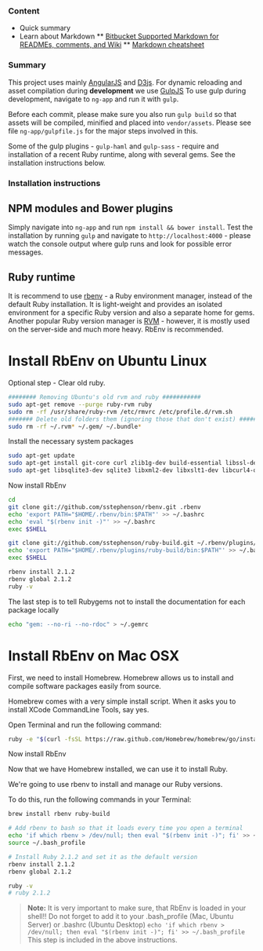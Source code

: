### Content ###

* Quick summary
* Learn about Markdown
** [Bitbucket Supported Markdown for READMEs, comments, and Wiki](https://bitbucket.org/tutorials/markdowndemo)
** [Markdown cheatsheet](https://github.com/adam-p/markdown-here/wiki/Markdown-Cheatsheet)

### Summary ###

This project uses mainly [AngularJS](https://angularjs.org/) and [D3js](https://github.com/mbostock/d3/wiki). For dynamic reloading and asset compilation during **development** we use [GulpJS](https://github.com/gulpjs/gulp/)
To use gulp during development, navigate to ```ng-app``` and run it with ```gulp```.

Before each commit, please make sure you also run ```gulp build``` so that assets will be compiled, minified and placed into ```vendor/assets```. Please see file ```ng-app/gulpfile.js``` for the major steps involved in this.

Some of the gulp plugins - ```gulp-haml``` and ```gulp-sass``` - require and installation of a recent Ruby runtime, along with several gems. See the installation instructions below.

### Installation instructions ###

## NPM modules and Bower plugins ##

Simply navigate into ```ng-app``` and run ```npm install && bower install```. Test the installation by running ```gulp``` and navigate to ```http://localhost:4000``` - please watch the console output where gulp runs and look for possible error messages.

## Ruby runtime ###

It is recommend to use [rbenv](https://github.com/sstephenson/rbenv) - a Ruby environment manager, instead of the default Ruby installation. It is light-weight and provides an isolated environment for a specific Ruby version and also a separate home for gems. Another popular Ruby version manager is [RVM](https://rvm.io/) - however, it is mostly used on the server-side and much more heavy. RbEnv is recommended.

# Install RbEnv on Ubuntu Linux #

Optional step - Clear old ruby.

```bash
######## Removing Ubuntu's old rvm and ruby ###########
sudo apt-get remove --purge ruby-rvm ruby
sudo rm -rf /usr/share/ruby-rvm /etc/rmvrc /etc/profile.d/rvm.sh
####### Delete old folders them (ignoring those that don't exist) ###########
sudo rm -rf ~/.rvm* ~/.gem/ ~/.bundle*
```


Install the necessary system packages

```bash
sudo apt-get update
sudo apt-get install git-core curl zlib1g-dev build-essential libssl-dev libreadline-dev libyaml-dev
sudo apt-get libsqlite3-dev sqlite3 libxml2-dev libxslt1-dev libcurl4-openssl-dev python-software-properties
```

Now install RbEnv

```bash
cd
git clone git://github.com/sstephenson/rbenv.git .rbenv
echo 'export PATH="$HOME/.rbenv/bin:$PATH"' >> ~/.bashrc
echo 'eval "$(rbenv init -)"' >> ~/.bashrc
exec $SHELL

git clone git://github.com/sstephenson/ruby-build.git ~/.rbenv/plugins/ruby-build
echo 'export PATH="$HOME/.rbenv/plugins/ruby-build/bin:$PATH"' >> ~/.bashrc
exec $SHELL

rbenv install 2.1.2
rbenv global 2.1.2
ruby -v
```

The last step is to tell Rubygems not to install the documentation for each package locally

```bash
echo "gem: --no-ri --no-rdoc" > ~/.gemrc
```

# Install RbEnv on Mac OSX #

First, we need to install Homebrew. Homebrew allows us to install and compile software packages easily from source.

Homebrew comes with a very simple install script. When it asks you to install XCode CommandLine Tools, say yes.

Open Terminal and run the following command:

```bash
ruby -e "$(curl -fsSL https://raw.github.com/Homebrew/homebrew/go/install)"
```

Now install RbEnv

Now that we have Homebrew installed, we can use it to install Ruby.

We're going to use rbenv to install and manage our Ruby versions.

To do this, run the following commands in your Terminal:
```bash
brew install rbenv ruby-build

# Add rbenv to bash so that it loads every time you open a terminal
echo 'if which rbenv > /dev/null; then eval "$(rbenv init -)"; fi' >> ~/.bash_profile
source ~/.bash_profile

# Install Ruby 2.1.2 and set it as the default version
rbenv install 2.1.2
rbenv global 2.1.2

ruby -v
# ruby 2.1.2
```

> **Note:** 
> It is very important to make sure, that RbEnv is loaded in your shell!!
> Do not forget to add it to your .bash_profile (Mac, Ubuntu Server) or .bashrc (Ubuntu Desktop)
> ```echo 'if which rbenv > /dev/null; then eval "$(rbenv init -)"; fi' >> ~/.bash_profile```
> This step is included in the above instructions.




